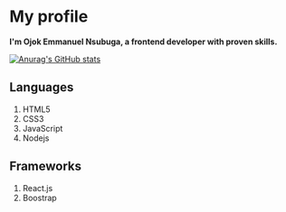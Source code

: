 # My profile

**I'm Ojok Emmanuel Nsubuga, a frontend developer with proven skills.**

[![Anurag's GitHub stats](https://github-readme-stats.vercel.app/api?username=ojokne&show_icons=true&theme=transparent&count_private=true)](https://github.com/anuraghazra/github-readme-stats)

## Languages
1. HTML5
2. CSS3
3. JavaScript
4. Nodejs

## Frameworks
1. React.js
2. Boostrap


<!-- ## Projects

I have successfully completed a few front end projects for my clients.
1. [Bwap Constructions Company Limited](https://bwapconstructions.com)
>For this project, I used `react.js` from start and finish
 -->

<!-- - 👋 Hi, I’m @ojokne
- 👀 I’m interested in ...
- 🌱 I’m currently learning ...
- 💞️ I’m looking to collaborate on ...
- 📫 How to reach me ...
 -->
<!---
ojokne/ojokne is a ✨ special ✨ repository because its `README.md` (this file) appears on your GitHub profile.
You can click the Preview link to take a look at your changes.
--->
